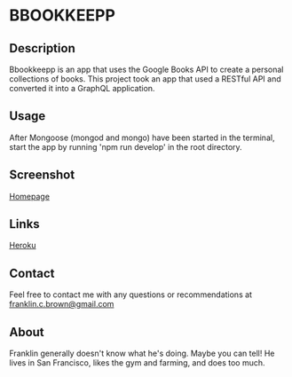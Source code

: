 # BBOOKKEEPP

## Description
Bbookkeepp is an app that uses the Google Books API to create a personal collections of books. This project took an app that used a RESTful API and converted it into a GraphQL application.

## Usage
After Mongoose (mongod and mongo) have been started in the terminal, start the app by running 'npm run develop' in the root directory.

## Screenshot
[Homepage](./client/public/bbookkeeppSS.png)

## Links
[Heroku](https://sleepy-gorge-84520.herokuapp.com/)

## Contact
Feel free to contact me with any questions or recommendations at franklin.c.brown@gmail.com

## About
Franklin generally doesn't know what he's doing. Maybe you can tell! He lives in San Francisco, likes the gym and farming, and does too much.


